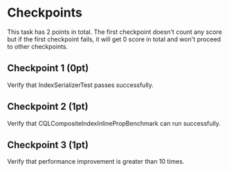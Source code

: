 # Checkpoints

This task has 2 points in total. The first checkpoint doesn't count any score but if the first checkpoint fails, it will get 0 score in total and won't proceed to other checkpoints.

## Checkpoint 1 (0pt)

Verify that IndexSerializerTest passes successfully.

## Checkpoint 2 (1pt)

Verify that CQLCompositeIndexInlinePropBenchmark can run successfully.

## Checkpoint 3 (1pt)

Verify that performance improvement is greater than 10 times.


